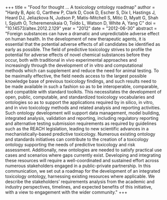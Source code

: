 +++
title = "Food for thought ... A toxicology ontology roadmap"
author = "Hardy B, Apic G, Carthew P, Clark D, Cook D, Escher S, Dix I, Hastings J, Heard DJ, Jeliazkova N, Judson P, Matis-Mitchell S, Mitic D, Myatt G, Shah I, Spjuth O, Tcheremenskaia O, Toldo L, Watson D, White A, Yang C"
doi = "10.14573/altex.2012.2.129"
year = "2012"
date = "2012-06-30"
abstract = "Foreign substances can have a dramatic and unpredictable adverse effect on human health. In the development of new therapeutic agents, it is essential that the potential adverse effects of all candidates be identified as early as possible. The field of predictive toxicology strives to profile the potential for adverse effects of novel chemical substances before they occur, both with traditional in vivo experimental approaches and increasingly through the development of in vitro and computational methods which can supplement and reduce the need for animal testing. To be maximally effective, the field needs access to the largest possible knowledge base of previous toxicology findings, and such results need to be made available in such a fashion so as to be interoperable, comparable, and compatible with standard toolkits. This necessitates the development of open, public, computable, and standardized toxicology vocabularies and ontologies so as to support the applications required by in silico, in vitro, and in vivo toxicology methods and related analysis and reporting activities. Such ontology development will support data management, model building, integrated analysis, validation and reporting, including regulatory reporting and alternative testing submission requirements as required by guidelines such as the REACH legislation, leading to new scientific advances in a mechanistically-based predictive toxicology. Numerous existing ontology and standards initiatives can contribute to the creation of a toxicology ontology supporting the needs of predictive toxicology and risk assessment. Additionally, new ontologies are needed to satisfy practical use cases and scenarios where gaps currently exist. Developing and integrating these resources will require a well-coordinated and sustained effort across numerous stakeholders engaged in a public-private partnership. In this communication, we set out a roadmap for the development of an integrated toxicology ontology, harnessing existing resources where applicable. We describe the stakeholders’ requirements analysis from the academic and industry perspectives, timelines, and expected benefits of this initiative, with a view to engagement with the wider community."
+++

